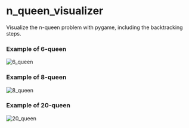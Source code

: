 # n_queen_visualizer

Visualize the n-queen problem with pygame, including the backtracking steps.

### Example of 6-queen

![6_queen](https://user-images.githubusercontent.com/62132206/118371608-a0ff7d00-b5ad-11eb-96dd-9f4b10ab51a4.gif)

### Example of 8-queen

![8_queen](https://user-images.githubusercontent.com/62132206/118371474-174faf80-b5ad-11eb-80bb-20e9d217b19a.gif)

### Example of 20-queen

![20_queen](https://user-images.githubusercontent.com/62132206/118371480-1a4aa000-b5ad-11eb-9947-eda30bf141cf.gif)

